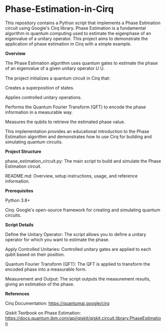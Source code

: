 # Phase-Estimation-in-Cirq

This repository contains a Python script that implements a Phase Estimation circuit using Google's Cirq library. Phase Estimation is a fundamental algorithm in quantum computing used to estimate the eigenphase of an eigenvalue of a unitary operator. This project aims to demonstrate the application of phase estimation in Cirq with a simple example.



**Overview**

The Phase Estimation algorithm uses quantum gates to estimate the phase of an eigenvalue of a given unitary operator 
𝑈
U. 

The project initializes a quantum circuit in Cirq that:

Creates a superposition of states.

Applies controlled unitary operations.

Performs the Quantum Fourier Transform (QFT) to encode the phase information in a measurable way.

Measures the qubits to retrieve the estimated phase value.

This implementation provides an educational introduction to the Phase Estimation algorithm and demonstrates how to use Cirq for building and simulating quantum circuits.



**Project Structure**

phase_estimation_circuit.py: The main script to build and simulate the Phase Estimation circuit.

README.md: Overview, setup instructions, usage, and reference information.



**Prerequisites**

Python 3.8+

Cirq: Google's open-source framework for creating and simulating quantum circuits.




**Script Details**

Define the Unitary Operator: The script allows you to define a unitary operator for which you want to estimate the phase.

Apply Controlled Unitaries: Controlled unitary gates are applied to each qubit based on their position.

Quantum Fourier Transform (QFT): The QFT is applied to transform the encoded phase into a measurable form.

Measurement and Output: The script outputs the measurement results, giving an estimation of the phase.


**References**

Cirq Documentation: https://quantumai.google/cirq

Qiskit Textbook on Phase Estimation: https://docs.quantum.ibm.com/api/qiskit/qiskit.circuit.library.PhaseEstimation
